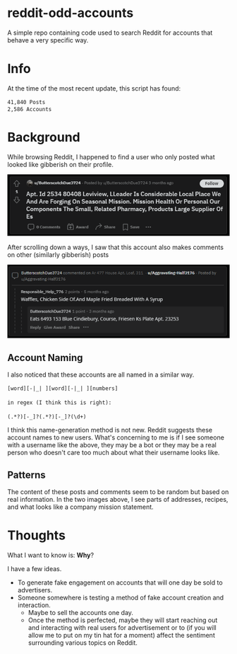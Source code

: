 # reddit-odd-accounts
A simple repo containing code used to search Reddit for accounts that behave a very specific way.

# Info
At the time of the most recent update, this script has found:

```
41,840 Posts
2,586 Accounts
```

# Background
While browsing Reddit, I happened to find a user who only posted what looked like gibberish on their profile. 

![Example post](/img/example-odd-post.png)

After scrolling down a ways, I saw that this account also makes comments on other (similarly gibberish) posts

![Example comment](/img/example-odd-comment.png)

## Account Naming
I also noticed that these accounts are all named in a similar way. 

```
[word][-|_| ][word][-|_| ][numbers]

in regex (I think this is right):

(.*?)[-_]?(.*?)[-_]?(\d+)
```

I think this name-generation method is not new. Reddit suggests these account names to new users. What's concerning to me is if I see someone with a username like the above, they may be a bot or they may be a real person who doesn't care too much about what their username looks like.

## Patterns
The content of these posts and comments seem to be random but based on real information. In the two images above, I see parts of addresses, recipes, and what looks like a company mission statement.

# Thoughts
What I want to know is: **Why**? 

I have a few ideas.

- To generate fake engagement on accounts that will one day be sold to advertisers.
- Someone somewhere is testing a method of fake account creation and interaction.
    - Maybe to sell the accounts one day.
    - Once the method is perfected, maybe they will start reaching out and interacting with real users for advertisement or to (if you will allow me to put on my tin hat for a moment) affect the sentiment surrounding various topics on Reddit.

